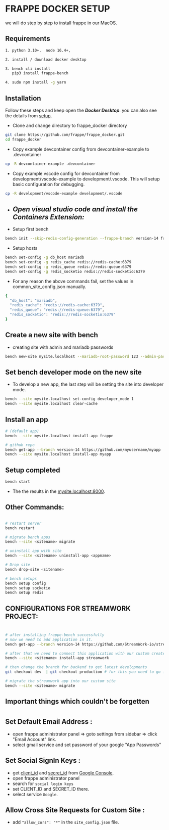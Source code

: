 # FRAPPE DOCKER SETUP

we will do step by step to install frappe in our MacOS.

## Requirements


```bash
1. python 3.10+,  node 16.4+,

2. install / download docker desktop

3. bench cli install 
   pip3 install frappe-bench

4. sudo npm install -g yarn

```

## Installation


Follow these steps and keep open the ***Docker Desktop***.
you can also see the details from [setup](https://github.com/frappe/frappe_docker/blob/main/docs/development.md).


- Clone and change directory to frappe_docker directory
```bash
git clone https://github.com/frappe/frappe_docker.git
cd frappe_docker
```

- Copy example devcontainer config from devcontainer-example to .devcontainer
```bash
cp -R devcontainer-example .devcontainer
```

- Copy example vscode config for devcontainer from development/vscode-example to development/.vscode. This will setup basic configuration for debugging.
```bash
cp -R development/vscode-example development/.vscode
```

-  ## ***Open visual studio code and install the Containers Extension:***

- Setup first bench
```bash
bench init --skip-redis-config-generation --frappe-branch version-14 frappe-bench
```

- Setup hosts
```bash
bench set-config -g db_host mariadb
bench set-config -g redis_cache redis://redis-cache:6379
bench set-config -g redis_queue redis://redis-queue:6379
bench set-config -g redis_socketio redis://redis-socketio:6379
```

- For any reason the above commands fail, set the values in common_site_config.json manually.
```bash
{
  "db_host": "mariadb",
  "redis_cache": "redis://redis-cache:6379",
  "redis_queue": "redis://redis-queue:6379",
  "redis_socketio": "redis://redis-socketio:6379"
}
```

## Create a new site with bench

- creating site with admin and mariadb passwords
```bash
bench new-site mysite.localhost --mariadb-root-password 123 --admin-password admin --no-mariadb-socket
```

## Set bench developer mode on the new site
- To develop a new app, the last step will be setting the site into developer mode.
```bash
bench --site mysite.localhost set-config developer_mode 1
bench --site mysite.localhost clear-cache
```

## Install an app
```bash
# (default app)
bench --site mysite.localhost install-app frappe 

# github repo
bench get-app --branch version-14 https://github.com/myusername/myapp
bench --site mysite.localhost install-app myapp 

```

## Setup completed

```bash 
bench start
```
- The the results in the [mysite.localhost:8000](http://mysite.localhost:8000).


## Other Commands:

```bash

# restart server
bench restart

# migrate bench apps
bench --site <sitename> migrate

# uninstall app with site
bench --site <sitename> uninstall-app <appname>

# Drop site
bench drop-site <sitename>

# bench setups
bench setup config
bench setup socketio
bench setup redis


```

## CONFIGURATIONS FOR STREAMWORK PROJECT:
#
```bash
# after installing frappe-bench successfully
# now we need to add application in it.
bench get-app --branch version-14 https://github.com/StreamWork-io/streamwork-backend.git

# after that we need to connect this application with our custom created site
bench --site <sitename> install-app streamwork

# then change the branch for backend to get latest developments
git checkout dev  | git checkout production # for this you need to go into the streamwork application folder

# migrate the streamwork app into our custom site
bench --site <sitename> migrate
```

## Important things which couldn't be forgetten

#
Set Default Email Address :  
-
- open frappe administrator panel => goto settings from sidebar => click "Email Account" link.
- select gmail service and set password of your google "App Passwords"

Set Social SignIn Keys :
- 
- get [client_id]() and [secret_id]() from [Google Console](https://console.cloud.google.com/apis/credentials).
- open frappe administrator panel
- search for ```social login keys```
- set CLIENT_ID and SECRET_ID there. 
- select service ```Google```.

Allow Cross Site Requests for Custom Site :
-
- add ```"allow_cors": "*"``` in the ```site_config.json``` file.
